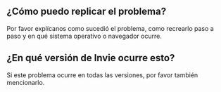 ## ¿Cómo puedo replicar el problema?
Por favor explícanos como sucedió el problema, como recrearlo paso a paso y en qué sistema operativo o navegador ocurre.
## ¿En qué versión de Invie ocurre esto?
Si este problema ocurre en todas las versiones, por favor también mencionarlo.
